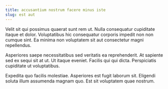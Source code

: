 ```yaml
---
title: accusantium nostrum facere minus iste
slug: est aut
---
```


Velit sit qui possimus quaerat sunt rem ut. Nulla consequatur cupiditate itaque et dolor. Voluptatibus hic consequatur corporis impedit non non cumque sint. Ea minima non voluptatem sit aut consectetur magni repellendus.

Asperiores saepe necessitatibus sed veritatis ea reprehenderit. At sapiente sed ex sequi sit at ut. Ut itaque eveniet. Facilis qui qui dicta. Perspiciatis cupiditate ut voluptatibus.

Expedita quo facilis molestiae. Asperiores est fugit laborum sit. Eligendi soluta illum assumenda magnam quo. Est sit voluptatem quae nostrum.
